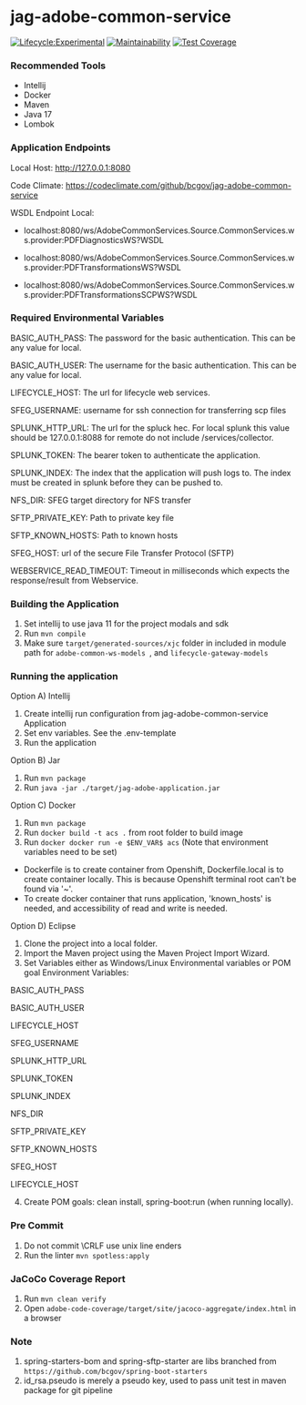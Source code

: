# jag-adobe-common-service

[![Lifecycle:Experimental](https://img.shields.io/badge/Lifecycle-Experimental-339999)](https://github.com/bcgov/jag-adobe-common-service)
[![Maintainability](https://api.codeclimate.com/v1/badges/a492f352f279a2d1621e/maintainability)](https://codeclimate.com/github/bcgov/jag-adobe-common-service/maintainability)
[![Test Coverage](https://api.codeclimate.com/v1/badges/a492f352f279a2d1621e/test_coverage)](https://codeclimate.com/github/bcgov/jag-adobe-common-service/test_coverage)

### Recommended Tools
* Intellij
* Docker
* Maven
* Java 17
* Lombok

### Application Endpoints

Local Host: http://127.0.0.1:8080

Code Climate: https://codeclimate.com/github/bcgov/jag-adobe-common-service

WSDL Endpoint Local:
* localhost:8080/ws/AdobeCommonServices.Source.CommonServices.ws.provider:PDFDiagnosticsWS?WSDL

* localhost:8080/ws/AdobeCommonServices.Source.CommonServices.ws.provider:PDFTransformationsWS?WSDL

* localhost:8080/ws/AdobeCommonServices.Source.CommonServices.ws.provider:PDFTransformationsSCPWS?WSDL

### Required Environmental Variables

BASIC_AUTH_PASS: The password for the basic authentication. This can be any value for local.

BASIC_AUTH_USER: The username for the basic authentication. This can be any value for local.

LIFECYCLE_HOST: The url for lifecycle web services.

SFEG_USERNAME: username for ssh connection for transferring scp files

SPLUNK_HTTP_URL: The url for the spluck hec. For local splunk this value should be 127.0.0.1:8088 for
remote do not include /services/collector.

SPLUNK_TOKEN: The bearer token to authenticate the application.

SPLUNK_INDEX: The index that the application will push logs to. The index must be created in splunk
before they can be pushed to.

NFS_DIR: SFEG target directory for NFS transfer

SFTP_PRIVATE_KEY: Path to private key file

SFTP_KNOWN_HOSTS: Path to known hosts

SFEG_HOST: url of the secure File Transfer Protocol (SFTP)

WEBSERVICE_READ_TIMEOUT: Timeout in milliseconds which expects the response/result from Webservice.

### Building the Application
1) Set intellij to use java 11 for the project modals and sdk
2) Run ``mvn compile``
3) Make sure ```target/generated-sources/xjc``` folder in included in module path for
```adobe-common-ws-models ```, and ```lifecycle-gateway-models ```


### Running the application
Option A) Intellij
1) Create intellij run configuration from jag-adobe-common-service Application
2) Set env variables. See the .env-template
3) Run the application

Option B) Jar
1) Run ```mvn package```
2) Run ```java -jar ./target/jag-adobe-application.jar```

Option C) Docker
1) Run ```mvn package```
2) Run ```docker build -t acs .``` from root folder to build image
3) Run ```docker docker run -e $ENV_VAR$ acs``` (Note that environment variables need to be set)
* Dockerfile is to create container from Openshift, Dockerfile.local is to create container locally. This is because Openshift terminal root can't be found via '~'.
* To create docker container that runs application, 'known_hosts' is needed, and accessibility of read and write is needed.

Option D) Eclipse
1) Clone the project into a local folder.
2) Import the Maven project using the Maven Project Import Wizard.
3) Set Variables either as Windows/Linux Environmental variables or POM goal Environment Variables:

BASIC_AUTH_PASS

BASIC_AUTH_USER

LIFECYCLE_HOST

SFEG_USERNAME

SPLUNK_HTTP_URL

SPLUNK_TOKEN

SPLUNK_INDEX

NFS_DIR

SFTP_PRIVATE_KEY

SFTP_KNOWN_HOSTS

SFEG_HOST

LIFECYCLE_HOST

4) Create POM goals: clean install, spring-boot:run  (when running locally).

### Pre Commit
1) Do not commit \CRLF use unix line enders
2) Run the linter ```mvn spotless:apply```

### JaCoCo Coverage Report
1) Run ```mvn clean verify```
2) Open ```adobe-code-coverage/target/site/jacoco-aggregate/index.html``` in a browser

### Note
1) spring-starters-bom and spring-sftp-starter are libs branched from ```https://github.com/bcgov/spring-boot-starters```
2) id_rsa.pseudo is merely a pseudo key, used to pass unit test in maven package for git pipeline
